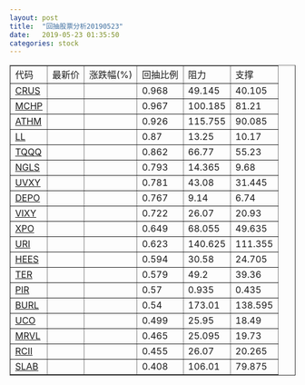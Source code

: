 ```yaml
---
layout: post
title:  "回抽股票分析20190523"
date:   2019-05-23 01:35:50
categories: stock
---
```

<script type="text/javascript">
var stockList = []
stockList.push('gb_crus');
stockList.push('gb_mchp');
stockList.push('gb_athm');
stockList.push('gb_ll');
stockList.push('gb_tqqq');
stockList.push('gb_ngls');
stockList.push('gb_uvxy');
stockList.push('gb_depo');
stockList.push('gb_vixy');
stockList.push('gb_xpo');
stockList.push('gb_uri');
stockList.push('gb_hees');
stockList.push('gb_ter');
stockList.push('gb_pir');
stockList.push('gb_burl');
stockList.push('gb_uco');
stockList.push('gb_mrvl');
stockList.push('gb_rcii');
stockList.push('gb_slab');
</script>
<table border="1">
 <tr>
 <td>代码</td>
 <td>最新价</td>
 <td>涨跌幅(%)</td>
 <td>回抽比例</td>
 <td>阻力</td>
 <td>支撑</td>
</tr>
  <tr id="crus">
  <td><a href="http://stock.finance.sina.com.cn/usstock/quotes/CRUS.html" target="_blank">CRUS</a></td><td></td><td></td><td>0.968</td><td>49.145</td><td>40.105</td></tr>
  <tr id="mchp">
  <td><a href="http://stock.finance.sina.com.cn/usstock/quotes/MCHP.html" target="_blank">MCHP</a></td><td></td><td></td><td>0.967</td><td>100.185</td><td>81.21</td></tr>
  <tr id="athm">
  <td><a href="http://stock.finance.sina.com.cn/usstock/quotes/ATHM.html" target="_blank">ATHM</a></td><td></td><td></td><td>0.926</td><td>115.755</td><td>90.085</td></tr>
  <tr id="ll">
  <td><a href="http://stock.finance.sina.com.cn/usstock/quotes/LL.html" target="_blank">LL</a></td><td></td><td></td><td>0.87</td><td>13.25</td><td>10.17</td></tr>
  <tr id="tqqq">
  <td><a href="http://stock.finance.sina.com.cn/usstock/quotes/TQQQ.html" target="_blank">TQQQ</a></td><td></td><td></td><td>0.862</td><td>66.77</td><td>55.23</td></tr>
  <tr id="ngls">
  <td><a href="http://stock.finance.sina.com.cn/usstock/quotes/NGLS.html" target="_blank">NGLS</a></td><td></td><td></td><td>0.793</td><td>14.365</td><td>9.68</td></tr>
  <tr id="uvxy">
  <td><a href="http://stock.finance.sina.com.cn/usstock/quotes/UVXY.html" target="_blank">UVXY</a></td><td></td><td></td><td>0.781</td><td>43.08</td><td>31.445</td></tr>
  <tr id="depo">
  <td><a href="http://stock.finance.sina.com.cn/usstock/quotes/DEPO.html" target="_blank">DEPO</a></td><td></td><td></td><td>0.767</td><td>9.14</td><td>6.74</td></tr>
  <tr id="vixy">
  <td><a href="http://stock.finance.sina.com.cn/usstock/quotes/VIXY.html" target="_blank">VIXY</a></td><td></td><td></td><td>0.722</td><td>26.07</td><td>20.93</td></tr>
  <tr id="xpo">
  <td><a href="http://stock.finance.sina.com.cn/usstock/quotes/XPO.html" target="_blank">XPO</a></td><td></td><td></td><td>0.649</td><td>68.055</td><td>49.635</td></tr>
  <tr id="uri">
  <td><a href="http://stock.finance.sina.com.cn/usstock/quotes/URI.html" target="_blank">URI</a></td><td></td><td></td><td>0.623</td><td>140.625</td><td>111.355</td></tr>
  <tr id="hees">
  <td><a href="http://stock.finance.sina.com.cn/usstock/quotes/HEES.html" target="_blank">HEES</a></td><td></td><td></td><td>0.594</td><td>30.58</td><td>24.705</td></tr>
  <tr id="ter">
  <td><a href="http://stock.finance.sina.com.cn/usstock/quotes/TER.html" target="_blank">TER</a></td><td></td><td></td><td>0.579</td><td>49.2</td><td>39.36</td></tr>
  <tr id="pir">
  <td><a href="http://stock.finance.sina.com.cn/usstock/quotes/PIR.html" target="_blank">PIR</a></td><td></td><td></td><td>0.57</td><td>0.935</td><td>0.435</td></tr>
  <tr id="burl">
  <td><a href="http://stock.finance.sina.com.cn/usstock/quotes/BURL.html" target="_blank">BURL</a></td><td></td><td></td><td>0.54</td><td>173.01</td><td>138.595</td></tr>
  <tr id="uco">
  <td><a href="http://stock.finance.sina.com.cn/usstock/quotes/UCO.html" target="_blank">UCO</a></td><td></td><td></td><td>0.499</td><td>25.95</td><td>18.49</td></tr>
  <tr id="mrvl">
  <td><a href="http://stock.finance.sina.com.cn/usstock/quotes/MRVL.html" target="_blank">MRVL</a></td><td></td><td></td><td>0.465</td><td>25.095</td><td>19.73</td></tr>
  <tr id="rcii">
  <td><a href="http://stock.finance.sina.com.cn/usstock/quotes/RCII.html" target="_blank">RCII</a></td><td></td><td></td><td>0.455</td><td>26.07</td><td>20.265</td></tr>
  <tr id="slab">
  <td><a href="http://stock.finance.sina.com.cn/usstock/quotes/SLAB.html" target="_blank">SLAB</a></td><td></td><td></td><td>0.408</td><td>106.01</td><td>79.875</td></tr>
</table>

